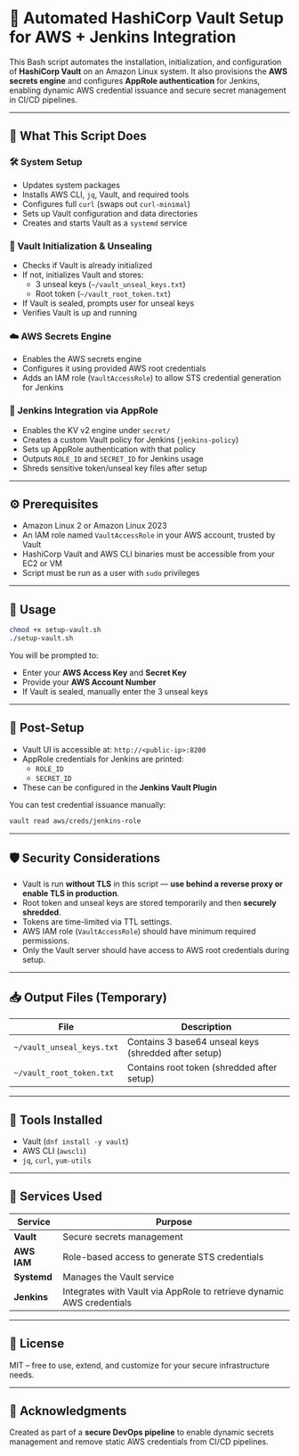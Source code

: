 # 🔐 Automated HashiCorp Vault Setup for AWS + Jenkins Integration

This Bash script automates the installation, initialization, and configuration of **HashiCorp Vault** on an Amazon Linux system. It also provisions the **AWS secrets engine** and configures **AppRole authentication** for Jenkins, enabling dynamic AWS credential issuance and secure secret management in CI/CD pipelines.

---

## 🧱 What This Script Does

### 🛠️ System Setup
- Updates system packages
- Installs AWS CLI, `jq`, Vault, and required tools
- Configures full `curl` (swaps out `curl-minimal`)
- Sets up Vault configuration and data directories
- Creates and starts Vault as a `systemd` service

### 🔐 Vault Initialization & Unsealing
- Checks if Vault is already initialized
- If not, initializes Vault and stores:
  - 3 unseal keys (`~/vault_unseal_keys.txt`)
  - Root token (`~/vault_root_token.txt`)
- If Vault is sealed, prompts user for unseal keys
- Verifies Vault is up and running

### ☁️ AWS Secrets Engine
- Enables the AWS secrets engine
- Configures it using provided AWS root credentials
- Adds an IAM role (`VaultAccessRole`) to allow STS credential generation for Jenkins

### 🔁 Jenkins Integration via AppRole
- Enables the KV v2 engine under `secret/`
- Creates a custom Vault policy for Jenkins (`jenkins-policy`)
- Sets up AppRole authentication with that policy
- Outputs `ROLE_ID` and `SECRET_ID` for Jenkins usage
- Shreds sensitive token/unseal key files after setup

---

## ⚙️ Prerequisites

- Amazon Linux 2 or Amazon Linux 2023
- An IAM role named `VaultAccessRole` in your AWS account, trusted by Vault
- HashiCorp Vault and AWS CLI binaries must be accessible from your EC2 or VM
- Script must be run as a user with `sudo` privileges

---

## 🚀 Usage

```bash
chmod +x setup-vault.sh
./setup-vault.sh
```

You will be prompted to:
- Enter your **AWS Access Key** and **Secret Key**
- Provide your **AWS Account Number**
- If Vault is sealed, manually enter the 3 unseal keys

---

## 🧪 Post-Setup

- Vault UI is accessible at: `http://<public-ip>:8200`
- AppRole credentials for Jenkins are printed:
  - `ROLE_ID`
  - `SECRET_ID`
- These can be configured in the **Jenkins Vault Plugin**

You can test credential issuance manually:
```bash
vault read aws/creds/jenkins-role
```

---

## 🛡️ Security Considerations

- Vault is run **without TLS** in this script — **use behind a reverse proxy or enable TLS in production**.
- Root token and unseal keys are stored temporarily and then **securely shredded**.
- Tokens are time-limited via TTL settings.
- AWS IAM role (`VaultAccessRole`) should have minimum required permissions.
- Only the Vault server should have access to AWS root credentials during setup.

---

## 📥 Output Files (Temporary)

| File | Description |
|------|-------------|
| `~/vault_unseal_keys.txt` | Contains 3 base64 unseal keys (shredded after setup) |
| `~/vault_root_token.txt`  | Contains root token (shredded after setup) |

---

## 🧰 Tools Installed

- Vault (`dnf install -y vault`)
- AWS CLI (`awscli`)
- `jq`, `curl`, `yum-utils`

---

## 🧩 Services Used

| Service | Purpose |
|---------|---------|
| **Vault** | Secure secrets management |
| **AWS IAM** | Role-based access to generate STS credentials |
| **Systemd** | Manages the Vault service |
| **Jenkins** | Integrates with Vault via AppRole to retrieve dynamic AWS credentials |

---

## 📃 License

MIT – free to use, extend, and customize for your secure infrastructure needs.

---

## 🙌 Acknowledgments

Created as part of a **secure DevOps pipeline** to enable dynamic secrets management and remove static AWS credentials from CI/CD pipelines.
